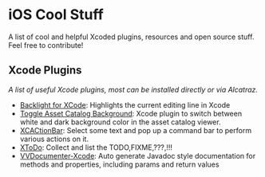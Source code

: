 iOS Cool Stuff
=============

A list of cool and helpful Xcoded plugins, resources and open source stuff.
Feel free to contribute!

## Xcode Plugins
*A list of useful Xcode plugins, most can be installed directly or via Alcatraz.*

- [Backlight for XCode](https://github.com/limejelly/Backlight-for-XCode): Highlights the current editing line in Xcode
- [Toggle Asset Catalog Background](https://github.com/toco/TOCAssetCatalogBackground): Xcode plugin to switch between white and dark background color in the asset catalog viewer.
- [XCACtionBar](https://github.com/pdcgomes/XCActionBar): Select some text and pop up a command bar to perform various actions on it.
- [XToDo](https://github.com/trawor/XToDo): Collect and list the TODO,FIXME,???,!!!
- [VVDocumenter-Xcode](https://github.com/onevcat/VVDocumenter-Xcode): Auto generate Javadoc style documentation for methods and properties, including params and return values
